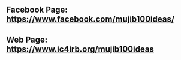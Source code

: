 ## Facebook Page: https://www.facebook.com/mujib100ideas/
## Web Page: https://www.ic4irb.org/mujib100ideas
